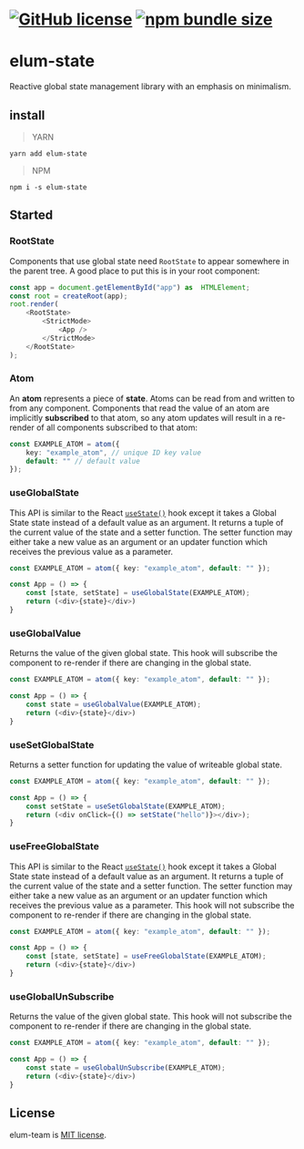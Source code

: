 # [![GitHub license](https://badgen.net/badge/license/MIT/blue)](https://github.com/GMELUM/elum-state/blob/master/LICENSE) [![npm bundle size](https://img.shields.io/bundlephobia/min/elum-state)](https://bundlephobia.com/result?p=elum-state)

# elum-state
Reactive global state management library with an emphasis on minimalism.
## install
> YARN

	yarn add elum-state
> NPM

	npm i -s elum-state

## Started
### RootState
Components that use global state need `RootState` to appear somewhere in the parent tree. A good place to put this is in your root component:
```ts
const app = document.getElementById("app") as  HTMLElement;
const root = createRoot(app);
root.render(
	<RootState>
		<StrictMode>
			<App />
		</StrictMode>
	</RootState>
);
```

### Atom
An **atom** represents a piece of **state**. Atoms can be read from and written to from any component. Components that read the value of an atom are implicitly **subscribed** to that atom, so any atom updates will result in a re-render of all components subscribed to that atom:
```ts
const EXAMPLE_ATOM = atom({
	key: "example_atom", // unique ID key value
	default: "" // default value
});
```

### useGlobalState
This API is similar to the React [`useState()`](https://reactjs.org/docs/hooks-reference.html#usestate) hook except it takes a Global State state instead of a default value as an argument. It returns a tuple of the current value of the state and a setter function. The setter function may either take a new value as an argument or an updater function which receives the previous value as a parameter.
```ts
const EXAMPLE_ATOM = atom({ key: "example_atom", default: "" });

const App = () => {
	const [state, setState] = useGlobalState(EXAMPLE_ATOM);
	return (<div>{state}</div>)
}
```

### useGlobalValue
Returns the value of the given global state.
This hook will subscribe the component to re-render if there are changing in the global state.

```ts
const EXAMPLE_ATOM = atom({ key: "example_atom", default: "" });

const App = () => {
	const state = useGlobalValue(EXAMPLE_ATOM);
	return (<div>{state}</div>)
}
```

### useSetGlobalState
Returns a setter function for updating the value of writeable global state.
```ts
const EXAMPLE_ATOM = atom({ key: "example_atom", default: "" });

const App = () => {
	const setState = useSetGlobalState(EXAMPLE_ATOM);
	return (<div onClick={() => setState("hello")}></div>);
}
```

### useFreeGlobalState
This API is similar to the React [`useState()`](https://reactjs.org/docs/hooks-reference.html#usestate) hook except it takes a Global State state instead of a default value as an argument. It returns a tuple of the current value of the state and a setter function. The setter function may either take a new value as an argument or an updater function which receives the previous value as a parameter. This hook will not subscribe the component to re-render if there are changing in the global state.

```ts
const EXAMPLE_ATOM = atom({ key: "example_atom", default: "" });

const App = () => {
	const [state, setState] = useFreeGlobalState(EXAMPLE_ATOM);
	return (<div>{state}</div>)
}
```

### useGlobalUnSubscribe
Returns the value of the given global state.
This hook will not subscribe the component to re-render if there are changing in the global state.
```ts
const EXAMPLE_ATOM = atom({ key: "example_atom", default: "" });

const App = () => {
	const state = useGlobalUnSubscribe(EXAMPLE_ATOM);
	return (<div>{state}</div>)
}
```
## License
elum-team is [MIT license](./LICENSE).